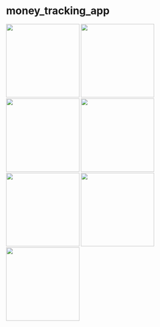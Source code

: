 # money_tracking_app

<img src="https://github.com/user-attachments/assets/089889b4-d8b6-42ef-ac6b-c34935900395" width = "200px">
<img src="https://github.com/user-attachments/assets/efb27c60-8a7a-46fc-8187-97987237b67e" width = "200px">
<img src="https://github.com/user-attachments/assets/ad8ef873-e5c5-485c-b25d-733cdbe74cf6" width = "200px">
<img src="https://github.com/user-attachments/assets/89e109d1-ae96-473a-aa73-6128d2e998a7" width = "200px">
<img src="https://github.com/user-attachments/assets/9c929908-0877-4bf9-8f39-7720aac0a4fe" width = "200px">
<img src="https://github.com/user-attachments/assets/73c7cb2a-c023-47df-8265-6acc83730f09" width = "200px">
<img src="https://github.com/user-attachments/assets/eb68f02d-9e74-44bd-bf7e-75f180e6e3ab" width = "200px">
